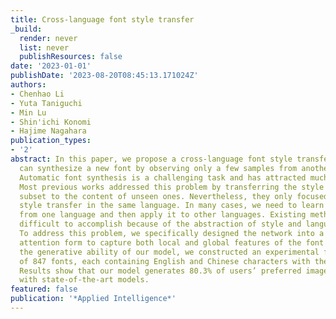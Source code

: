```yaml
---
title: Cross-language font style transfer
_build:
  render: never
  list: never
  publishResources: false
date: '2023-01-01'
publishDate: '2023-08-20T08:45:13.171024Z'
authors:
- Chenhao Li
- Yuta Taniguchi
- Min Lu
- Shin'ichi Konomi
- Hajime Nagahara
publication_types:
- '2'
abstract: In this paper, we propose a cross-language font style transfer system that
  can synthesize a new font by observing only a few samples from another language.
  Automatic font synthesis is a challenging task and has attracted much research interest.
  Most previous works addressed this problem by transferring the style of the given
  subset to the content of unseen ones. Nevertheless, they only focused on the font
  style transfer in the same language. In many cases, we need to learn font style
  from one language and then apply it to other languages. Existing methods make this
  difficult to accomplish because of the abstraction of style and language differences.
  To address this problem, we specifically designed the network into a multi-level
  attention form to capture both local and global features of the font style. To validate
  the generative ability of our model, we constructed an experimental font dataset
  of 847 fonts, each containing English and Chinese characters with the same style.
  Results show that our model generates 80.3% of users’ preferred images compared
  with state-of-the-art models.
featured: false
publication: '*Applied Intelligence*'
---
```


